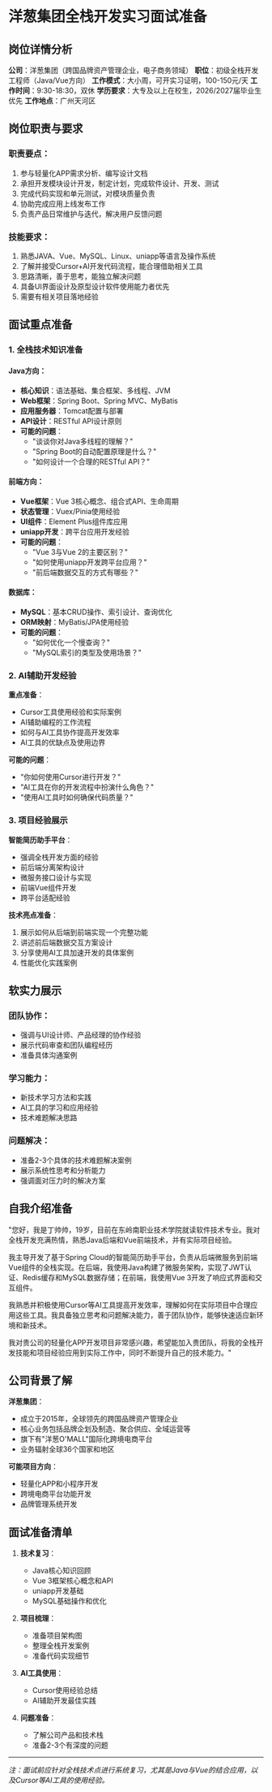 # 洋葱集团全栈开发实习面试准备

## 岗位详情分析

**公司**：洋葱集团（跨国品牌资产管理企业，电子商务领域）
**职位**：初级全栈开发工程师（Java/Vue方向）
**工作模式**：大小周，可开实习证明，100-150元/天
**工作时间**：9:30-18:30，双休
**学历要求**：大专及以上在校生，2026/2027届毕业生优先
**工作地点**：广州天河区

## 岗位职责与要求

### 职责要点：
1. 参与轻量化APP需求分析、编写设计文档
2. 承担开发模块设计开发，制定计划，完成软件设计、开发、测试
3. 完成代码实现和单元测试，对模块质量负责
4. 协助完成应用上线发布工作
5. 负责产品日常维护与迭代，解决用户反馈问题

### 技能要求：
1. 熟悉JAVA、Vue、MySQL、Linux、uniapp等语言及操作系统
2. 了解并接受Cursor+AI开发代码流程，能合理借助相关工具
3. 思路清晰，善于思考，能独立解决问题
4. 具备UI界面设计及原型设计软件使用能力者优先
5. 需要有相关项目落地经验

## 面试重点准备

### 1. 全栈技术知识准备

#### Java方向：
- **核心知识**：语法基础、集合框架、多线程、JVM
- **Web框架**：Spring Boot、Spring MVC、MyBatis
- **应用服务器**：Tomcat配置与部署
- **API设计**：RESTful API设计原则
- **可能的问题**：
  - "谈谈你对Java多线程的理解？"
  - "Spring Boot的自动配置原理是什么？"
  - "如何设计一个合理的RESTful API？"

#### 前端方向：
- **Vue框架**：Vue 3核心概念、组合式API、生命周期
- **状态管理**：Vuex/Pinia使用经验
- **UI组件**：Element Plus组件库应用
- **uniapp开发**：跨平台应用开发经验
- **可能的问题**：
  - "Vue 3与Vue 2的主要区别？"
  - "如何使用uniapp开发跨平台应用？"
  - "前后端数据交互的方式有哪些？"

#### 数据库：
- **MySQL**：基本CRUD操作、索引设计、查询优化
- **ORM映射**：MyBatis/JPA使用经验
- **可能的问题**：
  - "如何优化一个慢查询？"
  - "MySQL索引的类型及使用场景？"

### 2. AI辅助开发经验

**重点准备**：
- Cursor工具使用经验和实际案例
- AI辅助编程的工作流程
- 如何与AI工具协作提高开发效率
- AI工具的优缺点及使用边界

**可能的问题**：
- "你如何使用Cursor进行开发？"
- "AI工具在你的开发流程中扮演什么角色？"
- "使用AI工具时如何确保代码质量？"

### 3. 项目经验展示

**智能简历助手平台**：
- 强调全栈开发方面的经验
- 前后端分离架构设计
- 微服务接口设计与实现
- 前端Vue组件开发
- 跨平台适配经验

**技术亮点准备**：
1. 展示如何从后端到前端实现一个完整功能
2. 讲述前后端数据交互方案设计
3. 分享使用AI工具加速开发的具体案例
4. 性能优化实践案例

## 软实力展示

### 团队协作：
- 强调与UI设计师、产品经理的协作经验
- 展示代码审查和团队编程经历
- 准备具体沟通案例

### 学习能力：
- 新技术学习方法和实践
- AI工具的学习和应用经验
- 技术难题解决思路

### 问题解决：
- 准备2-3个具体的技术难题解决案例
- 展示系统性思考和分析能力
- 强调面对压力时的解决方案

## 自我介绍准备

"您好，我是丁帅帅，19岁，目前在东岭南职业技术学院就读软件技术专业。我对全栈开发充满热情，熟悉Java后端和Vue前端技术，并有实际项目经验。

我主导开发了基于Spring Cloud的智能简历助手平台，负责从后端微服务到前端Vue组件的全栈实现。在后端，我使用Java构建了微服务架构，实现了JWT认证、Redis缓存和MySQL数据存储；在前端，我使用Vue 3开发了响应式界面和交互组件。

我熟悉并积极使用Cursor等AI工具提高开发效率，理解如何在实际项目中合理应用这些工具。我具备独立思考和问题解决能力，善于团队协作，能够快速适应新环境和新技术。

我对贵公司的轻量化APP开发项目非常感兴趣，希望能加入贵团队，将我的全栈开发技能和项目经验应用到实际工作中，同时不断提升自己的技术能力。"

## 公司背景了解

**洋葱集团**：
- 成立于2015年，全球领先的跨国品牌资产管理企业
- 核心业务包括品牌企划及制造、聚合供应、全域运营等
- 旗下有"洋葱O'MALL"国际化跨境电商平台
- 业务辐射全球36个国家和地区

**可能项目方向**：
- 轻量化APP和小程序开发
- 跨境电商平台功能开发
- 品牌管理系统开发

## 面试准备清单

1. **技术复习**：
   - Java核心知识回顾
   - Vue 3框架核心概念和API
   - uniapp开发基础
   - MySQL基础操作和优化

2. **项目梳理**：
   - 准备项目架构图
   - 整理全栈开发案例
   - 准备代码实现细节

3. **AI工具使用**：
   - Cursor使用经验总结
   - AI辅助开发最佳实践

4. **问题准备**：
   - 了解公司产品和技术栈
   - 准备2-3个有深度的问题

---

*注：面试前应针对全栈技术点进行系统复习，尤其是Java与Vue的结合应用，以及Cursor等AI工具的使用经验。*
